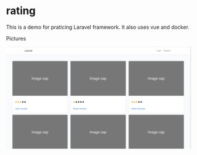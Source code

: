 # rating


This is a demo for praticing Laravel framework. It also uses vue and docker.

Pictures


<img src="https://github.com/xiaoxin628/rating/blob/master/Readme/1.png?sanitize=true&raw=true"/>

